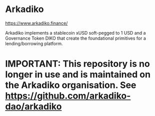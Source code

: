 # Arkadiko
https://www.arkadiko.finance/

Arkadiko implements a stablecoin xUSD soft-pegged to 1 USD and a Governance Token DIKO that create the foundational primitives for a lending/borrowing platform.

# IMPORTANT: This repository is no longer in use and is maintained on the Arkadiko organisation. See https://github.com/arkadiko-dao/arkadiko
